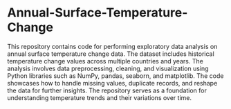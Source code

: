 # Annual-Surface-Temperature-Change
This repository contains code for performing exploratory data analysis on annual surface temperature change data. The dataset includes historical temperature change values across multiple countries and years. The analysis involves data preprocessing, cleaning, and visualization using Python libraries such as NumPy, pandas, seaborn, and matplotlib. The code showcases how to handle missing values, duplicate records, and reshape the data for further insights. The repository serves as a foundation for understanding temperature trends and their variations over time.
